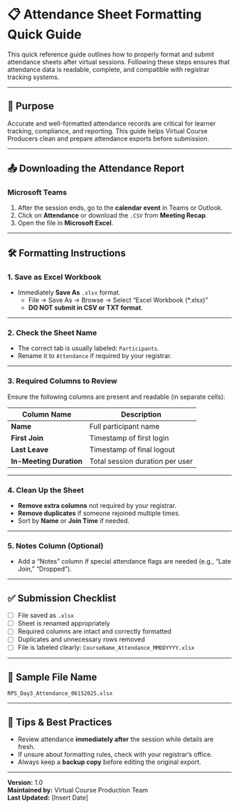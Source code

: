 
# 📋 Attendance Sheet Formatting Quick Guide

This quick reference guide outlines how to properly format and submit attendance sheets after virtual sessions. Following these steps ensures that attendance data is readable, complete, and compatible with registrar tracking systems.

---

## 🎯 Purpose

Accurate and well-formatted attendance records are critical for learner tracking, compliance, and reporting. This guide helps Virtual Course Producers clean and prepare attendance exports before submission.

---

## 📤 Downloading the Attendance Report

### Microsoft Teams

1. After the session ends, go to the **calendar event** in Teams or Outlook.
2. Click on **Attendance** or download the `.CSV` from **Meeting Recap**.
3. Open the file in **Microsoft Excel**.

---

## 🛠️ Formatting Instructions

### 1. Save as Excel Workbook

- Immediately **Save As** `.xlsx` format.
  - File → Save As → Browse → Select “Excel Workbook (*.xlsx)”
  - **DO NOT submit in CSV or TXT format**.

---

### 2. Check the Sheet Name

- The correct tab is usually labeled: `Participants`.
- Rename it to `Attendance` if required by your registrar.

---

### 3. Required Columns to Review

Ensure the following columns are present and readable (in separate cells):

| Column Name         | Description                                |
|---------------------|--------------------------------------------|
| **Name**            | Full participant name                      |
| **First Join**      | Timestamp of first login                   |
| **Last Leave**      | Timestamp of final logout                  |
| **In-Meeting Duration** | Total session duration per user        |

---

### 4. Clean Up the Sheet

- **Remove extra columns** not required by your registrar.
- **Remove duplicates** if someone rejoined multiple times.
- Sort by **Name** or **Join Time** if needed.

---

### 5. Notes Column (Optional)

- Add a “Notes” column if special attendance flags are needed (e.g., “Late Join,” “Dropped”).

---

## ✅ Submission Checklist

- [ ] File saved as `.xlsx`
- [ ] Sheet is renamed appropriately
- [ ] Required columns are intact and correctly formatted
- [ ] Duplicates and unnecessary rows removed
- [ ] File is labeled clearly: `CourseName_Attendance_MMDDYYYY.xlsx`

---

## 🧷 Sample File Name

```
RPS_Day3_Attendance_06152025.xlsx
```

---

## 📝 Tips & Best Practices

- Review attendance **immediately after** the session while details are fresh.
- If unsure about formatting rules, check with your registrar’s office.
- Always keep a **backup copy** before editing the original export.

---

**Version:** 1.0  
**Maintained by:** Virtual Course Production Team  
**Last Updated:** [Insert Date]
